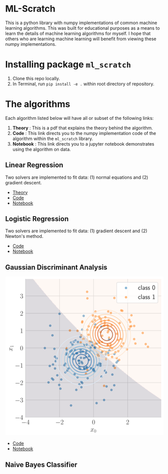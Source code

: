 # ML-Scratch

This is a python library with numpy implementations of common machine learning algorithms. This was built for educational purposes as a means to learn the details of machine learning algorithms for myself. I hope that others who are learning machine learning will benefit from viewing these numpy implementations.

# Installing package `ml_scratch`

1. Clone this repo locally.
2. In Terminal, run `pip install -e .` within root directory of repository.

# The algorithms

Each algorithm listed below will have all or subset of the following links:
1. **Theory** : This is a pdf that explains the theory behind the algorithm.
1. **Code** : This link directs you to the numpy implementation code of the algorithm within the `ml_scratch` library.
2. **Notebook** : This link directs you to a jupyter notebook demonstrates using the algorithm on data.


## Linear Regression
Two solvers are implemented to fit data: (1) normal equations and (2) gradient descent.
- [Theory](https://github.com/cjm715/ml_scratch/blob/master/theory/Linear_Regression.pdf)
- [Code](https://github.com/cjm715/ml_scratch/blob/master/ml_scratch/linearRegression.py)
- [Notebook](https://github.com/cjm715/ml_scratch/blob/master/notebooks/LinearRegression.ipynb)


## Logistic Regression
Two solvers are implemented to fit data: (1) gradient descent and (2) Newton's method.
- [Code](https://github.com/cjm715/ml_scratch/blob/master/ml_scratch/logisticRegression.py)
- [Notebook](https://github.com/cjm715/ml_scratch/blob/master/notebooks/LogisticRegression.ipynb)

## Gaussian Discriminant Analysis
![Alt text](./images/GDA.svg)
- [Code](https://github.com/cjm715/ml_scratch/blob/master/ml_scratch/GDA.py)
- [Notebook](https://github.com/cjm715/ml_scratch/blob/master/notebooks/GDA.ipynb)


## Naive Bayes Classifier
